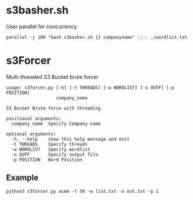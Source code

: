 # s3basher.sh
User parallel for concurrency
```
parallel -j 100 "bash s3basher.sh {} companyname" :::: ./wordlist.txt
```

# s3Forcer
Multi-threaded S3 Bucket  brute forcer

```
usage: s3forcer.py [-h] [-t THREADS] [-w WORDLIST] [-o OUTF] [-p POSITION]
                   company_name

S3 Bucket Brute force with threading

positional arguments:
  company_name  Specify Company name

optional arguments:
  -h, --help    show this help message and exit
  -t THREADS    Specify threads
  -w WORDLIST   Specify wordlist
  -o OUTF       Specify output file
  -p POSITION   Word Position

```


## Example

```
python3 s3forcer.py acme -t 50 -w list.txt -o out.txt -p 1 
```
